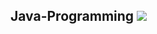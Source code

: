 ## Java-Programming <img src="https://img.shields.io/badge/java-%23ED8B00.svg?&style=for-the-badge&logo=java&logoColor=white"/>
